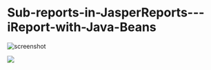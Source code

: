 Sub-reports-in-JasperReports---iReport-with-Java-Beans
======================================================
![screenshot](https://github.com/carloDev/Sub-reports-in-JasperReports---iReport-with-Java-Beans/blob/master/ds_subreport.PNG)

![](http://i.imgur.com/uKTT2Hj.png)